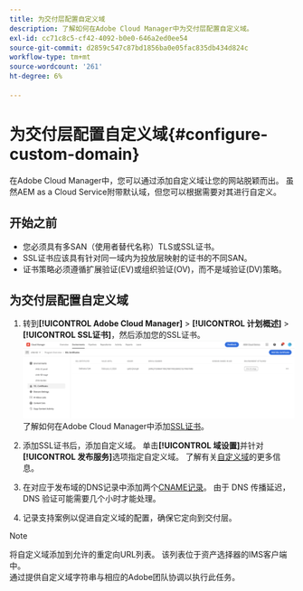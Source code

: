 ```yaml
---
title: 为交付层配置自定义域
description: 了解如何在Adobe Cloud Manager中为交付层配置自定义域。
exl-id: cc71c8c5-cf42-4092-b0e0-646a2ed0ee54
source-git-commit: d2859c547c87bd1856ba0e05fac835db434d824c
workflow-type: tm+mt
source-wordcount: '261'
ht-degree: 6%

---
```


# 为交付层配置自定义域{#configure-custom-domain}

在Adobe Cloud Manager中，您可以通过添加自定义域让您的网站脱颖而出。 虽然AEM as a Cloud Service附带默认域，但您可以根据需要对其进行自定义。

## 开始之前

* 您必须具有多SAN（使用者替代名称）TLS或SSL证书。
* SSL证书应该具有针对同一域内为投放层映射的证书的不同SAN。
* 证书策略必须遵循扩展验证(EV)或组织验证(OV)，而不是域验证(DV)策略。


## 为交付层配置自定义域

1. 转到&#x200B;**[!UICONTROL Adobe Cloud Manager]** > **[!UICONTROL 计划概述]** > **[!UICONTROL SSL证书]**，然后添加您的SSL证书。
   ![图像](/help/assets/assets/ssl-certificate.png)
了解如何在Adobe Cloud Manager中添加[SSL证书](/help/implementing/cloud-manager/managing-ssl-certifications/add-ssl-certificate.md)。

1. 添加SSL证书后，添加自定义域。 单击&#x200B;**[!UICONTROL 域设置]**&#x200B;并针对&#x200B;**[!UICONTROL 发布服务]**&#x200B;选项指定自定义域。
了解有关[自定义域](/help/implementing/cloud-manager/custom-domain-names/add-custom-domain-name.md)的更多信息。

1. 在对应于发布域的DNS记录中添加两个[CNAME记录](/help/implementing/cloud-manager/custom-domain-names/add-custom-domain-name.md)。
由于 DNS 传播延迟，DNS 验证可能需要几个小时才能处理。

1. 记录支持案例以促进自定义域的配置，确保它定向到交付层。

>[!NOTE]
>
>将自定义域添加到允许的重定向URL列表。 该列表位于资产选择器的IMS客户端中。<br>通过提供自定义域字符串与相应的Adobe团队协调以执行此任务。
